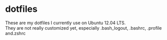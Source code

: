 dotfiles
========

These are my dotfiles I currently use on Ubuntu 12.04 LTS.  
They are not really customized yet, especially .bash_logout, .bashrc, .profile and.zshrc
